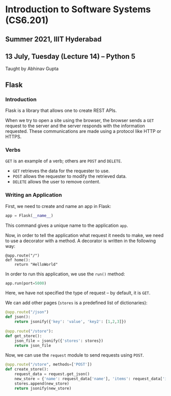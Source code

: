 # Introduction to Software Systems (CS6.201)
## Summer 2021, IIIT Hyderabad
## 13 July, Tuesday (Lecture 14) – Python 5

Taught by Abhinav Gupta

## Flask
### Introduction
Flask is a library that allows one to create REST APIs.  

When we try to open a site using the browser, the browser sends a `GET` request to the server and the server responds with the information requested. These communications are made using a protocol like HTTP or HTTPS.

### Verbs
`GET` is an example of a verb; others are `POST` and `DELETE`.

* `GET` retrieves the data for the requester to use.
* `POST` allows the requester to modify the retrieved data.
* `DELETE` allows the user to remove content.

### Writing an Application
First, we need to create and name an app in Flask:
```py
app = Flask(__name__)
```
This command gives a unique name to the application `app`.  

Now, in order to tell the application what request it needs to make, we need to use a decorator with a method. A decorator is written in the following way:
```
@app.route("/")
def home():
    return "HelloWorld"
```
In order to run this application, we use the `run()` method:
```py
app.run(port=5000)
```

Here, we have not specified the type of request – by default, it is `GET`.  

We can add other pages (`stores` is a predefined list of dictionaries):
```py
@app.route("/json")
def json():
    return jsonify({'key': 'value', 'key2': [1,2,3]})
    
@app.route("/store"):
def get_store():
    json_file = jsonify({'stores': stores})
    return json_file
```

Now, we can use the `request` module to send requests using `POST`.
```py
@app.route("/store", methods=['POST'])
def create_store():
    request_data = request.get_json()
    new_store = {'name': request_data['name'], 'items': request_data['items']}
    stores.append(new_store)
    return jsonify(new_store)
```
